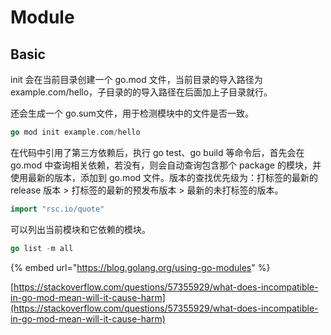 # Module

## Basic

init 会在当前目录创建一个 go.mod 文件，当前目录的导入路径为 example.com/hello，子目录的的导入路径在后面加上子目录就行。

还会生成一个 go.sum文件，用于检测模块中的文件是否一致。

```go
go mod init example.com/hello
```

在代码中引用了第三方依赖后，执行 go test、go  build 等命令后，首先会在 go.mod 中查询相关依赖，若没有，则会自动查询包含那个 package 的模块，并使用最新的版本，添加到 go.mod 文件。版本的查找优先级为：打标签的最新的 release 版本 &gt; 打标签的最新的预发布版本 &gt; 最新的未打标签的版本。

```go
import "rsc.io/quote"
```

可以列出当前模块和它依赖的模块。

```go
go list -m all
```



{% embed url="https://blog.golang.org/using-go-modules" %}

[https://stackoverflow.com/questions/57355929/what-does-incompatible-in-go-mod-mean-will-it-cause-harm](https://stackoverflow.com/questions/57355929/what-does-incompatible-in-go-mod-mean-will-it-cause-harm)

